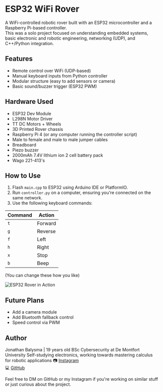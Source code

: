 # ESP32 WiFi Rover

A WiFi-controlled robotic rover built with an ESP32 microcontroller and a Raspberry Pi-based controller.  
This was a solo project focused on understanding embedded systems, basic electronic and robotic engineering, networking (UDP), and C++/Python integration.

## Features
- Remote control over WiFi (UDP-based)
- Manual keyboard inputs from Python controller
- Modular structure (easy to add sensors or camera)
- Basic sound/buzzer trigger (ESP32 PWM)

## Hardware Used
- ESP32 Dev Module
- L298N Motor Driver
- TT DC Motors + Wheels
- 3D Printed Rover chassis
- Raspberry Pi 4 (or any computer running the controller script)
- Male to female and male to male jumper cables
- Breadboard
- Piezo buzzer
- 2000mAh 7.4V lithium ion 2 cell battery pack
- Wago 221-413's

## How to Use
1. Flash `main.cpp` to ESP32 using Arduino IDE or PlatformIO.
2. Run `controller.py` on a computer, ensuring you're connected on the same network.
3. Use the following keyboard commands:

| Command | Action   |
|---------|----------|
| `t`     | Forward  |
| `g`     | Reverse  |
| `f`     | Left     |
| `h`     | Right    |
| `x`     | Stop     |
| `b`     | Beep     |

(You can change these how you like)


![ESP32 Rover in Action](media/rover-demo.gif)



## Future Plans
- Add a camera module
- Add Bluetooth fallback control
- Speed control via PWM

## Author
Jonathan Balysma | 19 years old 
BSc Cybersecurity at De Montfort University
Self-studying electronics, working towards mastering calculus for robotic applications
📷 [Instagram](https://instagram.com/jbaly1)  
💻 [GitHub](https://github.com/Jbaly1)

Feel free to DM on GitHub or my Instagram if you're working on similar stuff or just curious about the project.
